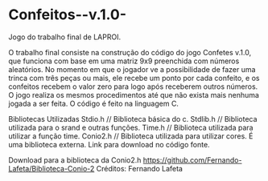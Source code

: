 Confeitos--v.1.0-
=================

Jogo do trabalho final de LAPROI.

O trabalho final consiste na construção do código do jogo Confetes v.1.0, que funciona com base em uma matriz 9x9 preenchida com números aleatórios. 
No momento em que o jogador ve a possibilidade de fazer uma trinca com três peças ou mais, ele recebe um ponto por cada confeito, e os confeitos recebem o valor zero para logo após receberem outros números. 
O jogo realiza os mesmos procedimentos até que não exista mais nenhuma jogada a ser feita.
O código é feito na linguagem C.


Bibliotecas Utilizadas
Stdio.h // Biblioteca básica do c.
Stdlib.h // Biblioteca utilizada para o srand e outras funções.
Time.h // Biblioteca utilizada para utilizar a função time.
Conio2.h // Biblioteca utilizada para utilizar cores. É uma biblioteca externa. Link para download no código fonte.

Download para a biblioteca da Conio2.h
https://github.com/Fernando-Lafeta/Biblioteca-Conio-2
Créditos: Fernando Lafeta
